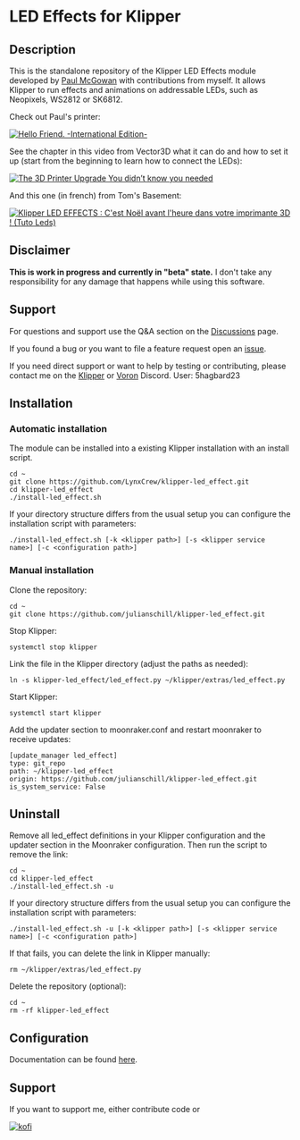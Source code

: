 # LED Effects for Klipper

## Description

This is the standalone repository of the Klipper LED Effects module developed by [Paul McGowan](https://github.com/mental405) with contributions from myself.
It allows Klipper to run effects and animations on addressable LEDs, such as Neopixels, WS2812 or SK6812.

Check out Paul's printer:

[![Hello Friend. -International Edition-](https://i3.ytimg.com/vi/-VpZTDSu1-8/hqdefault.jpg)](https://www.youtube.com/watch?v=-VpZTDSu1-8)

See the chapter in this video from Vector3D what it can do and how to set it up (start from the beginning to learn how to connect the LEDs):

[![The 3D Printer Upgrade You didn’t know you needed](https://i3.ytimg.com/vi/14LC8Tcd_JQ/hqdefault.jpg)](https://youtu.be/14LC8Tcd_JQ?t=779)

And this one (in french) from Tom's Basement:

[![Klipper LED EFFECTS : C'est Noël avant l'heure dans votre imprimante 3D ! (Tuto Leds)](http://i3.ytimg.com/vi/6rGjlBjFhss/hqdefault.jpg)](https://www.youtube.com/watch?v=6rGjlBjFhss)

## Disclaimer
**This is work in progress and currently in "beta" state.**
I don't take any responsibility for any damage that happens while using this software.

## Support

For questions and support use the Q&A section on the [Discussions](https://github.com/julianschill/klipper-led_effect/discussions) page.

If you found a bug or you want to file a feature request open an [issue](https://github.com/julianschill/klipper-led_effect/issues).

If you need direct support or want to help by testing or contributing, please contact me on the [Klipper](https://discord.klipper3d.org/) or [Voron](https://discord.gg/voron) Discord. User: 5hagbard23

## Installation

### Automatic installation

The module can be installed into a existing Klipper installation with an install script. 

    cd ~
    git clone https://github.com/LynxCrew/klipper-led_effect.git
    cd klipper-led_effect
    ./install-led_effect.sh

If your directory structure differs from the usual setup you can configure the
installation script with parameters:

    ./install-led_effect.sh [-k <klipper path>] [-s <klipper service name>] [-c <configuration path>]

### Manual installation
Clone the repository:

    cd ~
    git clone https://github.com/julianschill/klipper-led_effect.git

Stop Klipper:

    systemctl stop klipper

Link the file in the Klipper directory (adjust the paths as needed):

    ln -s klipper-led_effect/led_effect.py ~/klipper/extras/led_effect.py

Start Klipper:

    systemctl start klipper

Add the updater section to moonraker.conf and restart moonraker to receive 
updates:

    [update_manager led_effect]
    type: git_repo
    path: ~/klipper-led_effect
    origin: https://github.com/julianschill/klipper-led_effect.git
    is_system_service: False

## Uninstall

Remove all led_effect definitions in your Klipper configuration and the updater
section in the Moonraker configuration. Then run the script to remove the link:

    cd ~
    cd klipper-led_effect
    ./install-led_effect.sh -u

If your directory structure differs from the usual setup you can configure the
installation script with parameters:

    ./install-led_effect.sh -u [-k <klipper path>] [-s <klipper service name>] [-c <configuration path>]

If that fails, you can delete the link in Klipper manually:

    rm ~/klipper/extras/led_effect.py

Delete the repository (optional):

    cd ~
    rm -rf klipper-led_effect

## Configuration

Documentation can be found [here](docs/LED_Effect.md).

## Support
If you want to support me, either contribute code or 

[![kofi](https://img.shields.io/badge/buy%20me%20a%20coffee-donate-yellow.svg?style=flat-square)](https://ko-fi.com/Hagbard)
